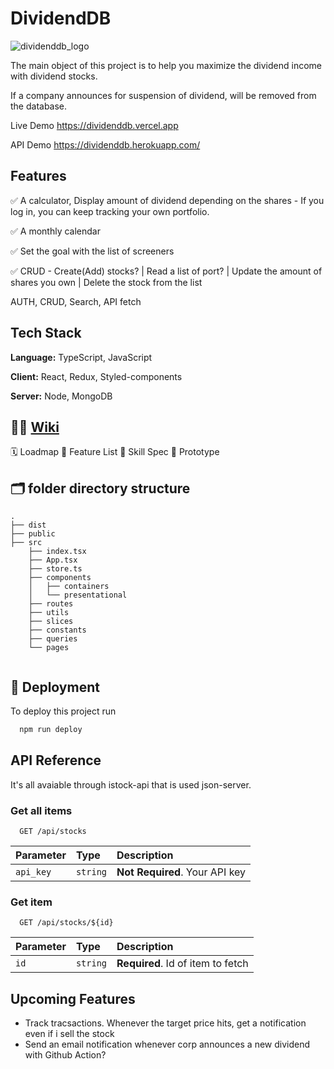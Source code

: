 # DividendDB

![dividenddb_logo](https://user-images.githubusercontent.com/40842018/123397214-2169c280-d5dd-11eb-9589-7ad046426c03.png)

The main object of this project is to help you maximize the dividend income with dividend stocks.

If a company announces for suspension of dividend, will be removed from the database.

Live Demo <https://dividenddb.vercel.app>

API Demo <https://dividenddb.herokuapp.com/>

## Features

✅ A calculator, Display amount of dividend depending on the shares - If you log in, you can keep tracking your own portfolio.

✅ A monthly calendar

✅ Set the goal with the list of screeners

✅ CRUD - Create(Add) stocks? | Read a list of port? | Update the amount of shares you own | Delete the stock from the list

AUTH, CRUD, Search, API fetch

## Tech Stack

**Language:** TypeScript, JavaScript

**Client:** React, Redux, Styled-components

**Server:** Node, MongoDB



## 💁🏻 [Wiki](https://github.com/iDevBrandon/DividendDB/wiki)

🗓 Loadmap
📑 Feature List
🔨 Skill Spec
📱 Prototype



## 🗂 folder directory structure

```text
.
├── dist
├── public
├── src
    ├── index.tsx
    ├── App.tsx
    ├── store.ts
    ├── components
    │   ├── containers
    │   └── presentational
    ├── routes
    ├── utils
    ├── slices
    ├── constants
    ├── queries
    └── pages


```







## 🚀 Deployment

To deploy this project run

```bash
  npm run deploy
```

## API Reference

It's all avaiable through istock-api that is used json-server.

### Get all items

```http
  GET /api/stocks
```

| Parameter | Type     | Description                |
| :-------- | :------- | :------------------------- |
| `api_key` | `string` | **Not Required**. Your API key |

### Get item

```http
  GET /api/stocks/${id}
```

| Parameter | Type     | Description                       |
| :-------- | :------- | :-------------------------------- |
| `id`      | `string` | **Required**. Id of item to fetch |


## Upcoming Features
- Track tracsactions. Whenever the target price hits, get a notification even if i sell the stock
- Send an email notification whenever corp announces a new dividend with Github Action?
